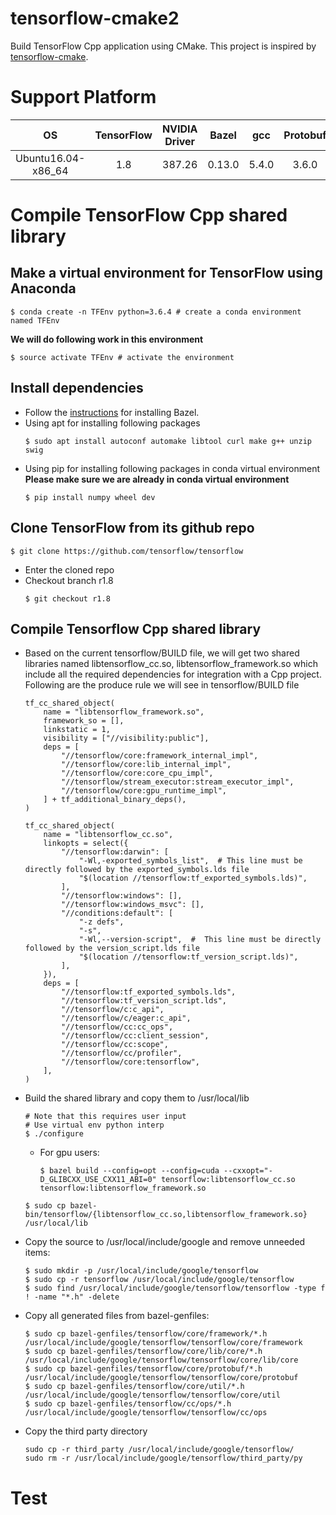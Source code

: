 # tensorflow-cmake2
Build TensorFlow Cpp application using CMake. This project is inspired by [tensorflow-cmake](https://github.com/cjweeks/tensorflow-cmake).

# Support Platform
|        OS        | TensorFlow | NVIDIA Driver | Bazel |  gcc | Protobuf | cuda  | cuDNN|
|:----------------:|:----------:| :-----------: | :----:|:----:|:--------:| :---: |:----:|
|Ubuntu16.04-x86_64|     1.8    |     387.26    | 0.13.0| 5.4.0| 3.6.0    | 9.1   |7.1.3 |

# Compile TensorFlow Cpp shared library
## Make a virtual environment for TensorFlow using Anaconda
```
$ conda create -n TFEnv python=3.6.4 # create a conda environment named TFEnv
```
**We will do following work in this environment**
```
$ source activate TFEnv # activate the environment
```
## Install dependencies
- Follow the [instructions](https://docs.bazel.build/versions/master/install-ubuntu.html) for installing Bazel.
- Using apt for installing following packages
    ```
    $ sudo apt install autoconf automake libtool curl make g++ unzip swig
    ```
- Using pip for installing following packages in conda virtual environment
    **Please make sure we are already in conda virtual environment**
    ```
    $ pip install numpy wheel dev
    ```
## Clone TensorFlow from its github repo
```
$ git clone https://github.com/tensorflow/tensorflow 
```
- Enter the cloned repo
- Checkout branch r1.8
    ```
    $ git checkout r1.8
    ```
## Compile Tensorflow Cpp shared library
- Based on the current tensorflow/BUILD file, we will get two shared libraries named libtensorflow_cc.so, 
libtensorflow_framework.so which include all the required dependencies for integration with a Cpp project. 
Following are the produce rule we will see in tensorflow/BUILD file
    ```
    tf_cc_shared_object(
        name = "libtensorflow_framework.so",
        framework_so = [],
        linkstatic = 1,
        visibility = ["//visibility:public"],
        deps = [
            "//tensorflow/core:framework_internal_impl",
            "//tensorflow/core:lib_internal_impl",
            "//tensorflow/core:core_cpu_impl",
            "//tensorflow/stream_executor:stream_executor_impl",
            "//tensorflow/core:gpu_runtime_impl",
        ] + tf_additional_binary_deps(),
    )
    
    tf_cc_shared_object(
        name = "libtensorflow_cc.so",
        linkopts = select({
            "//tensorflow:darwin": [
                "-Wl,-exported_symbols_list",  # This line must be directly followed by the exported_symbols.lds file
                "$(location //tensorflow:tf_exported_symbols.lds)",
            ],
            "//tensorflow:windows": [],
            "//tensorflow:windows_msvc": [],
            "//conditions:default": [
                "-z defs",
                "-s",
                "-Wl,--version-script",  #  This line must be directly followed by the version_script.lds file
                "$(location //tensorflow:tf_version_script.lds)",
            ],
        }),
        deps = [
            "//tensorflow:tf_exported_symbols.lds",
            "//tensorflow:tf_version_script.lds",
            "//tensorflow/c:c_api",
            "//tensorflow/c/eager:c_api",
            "//tensorflow/cc:cc_ops",
            "//tensorflow/cc:client_session",
            "//tensorflow/cc:scope",
            "//tensorflow/cc/profiler",
            "//tensorflow/core:tensorflow",
        ],
    )
    ```
- Build the shared library and copy them to /usr/local/lib
    ```
    # Note that this requires user input
    # Use virtual env python interp
    $ ./configure 
    ```
    - For gpu users:
        ```
        $ bazel build --config=opt --config=cuda --cxxopt="-D_GLIBCXX_USE_CXX11_ABI=0" tensorflow:libtensorflow_cc.so tensorflow:libtensorflow_framework.so
        ```
    ```
    $ sudo cp bazel-bin/tensorflow/{libtensorflow_cc.so,libtensorflow_framework.so} /usr/local/lib 
    ``` 
- Copy the source to /usr/local/include/google and remove unneeded items:
    ```
    $ sudo mkdir -p /usr/local/include/google/tensorflow
    $ sudo cp -r tensorflow /usr/local/include/google/tensorflow
    $ sudo find /usr/local/include/google/tensorflow/tensorflow -type f  ! -name "*.h" -delete
    ```
- Copy all generated files from bazel-genfiles:
    ```
    $ sudo cp bazel-genfiles/tensorflow/core/framework/*.h  /usr/local/include/google/tensorflow/tensorflow/core/framework
    $ sudo cp bazel-genfiles/tensorflow/core/lib/core/*.h  /usr/local/include/google/tensorflow/tensorflow/core/lib/core
    $ sudo cp bazel-genfiles/tensorflow/core/protobuf/*.h  /usr/local/include/google/tensorflow/tensorflow/core/protobuf
    $ sudo cp bazel-genfiles/tensorflow/core/util/*.h  /usr/local/include/google/tensorflow/tensorflow/core/util
    $ sudo cp bazel-genfiles/tensorflow/cc/ops/*.h  /usr/local/include/google/tensorflow/tensorflow/cc/ops
    ```
- Copy the third party directory
    ```
    sudo cp -r third_party /usr/local/include/google/tensorflow/
    sudo rm -r /usr/local/include/google/tensorflow/third_party/py
    ```
# Test






